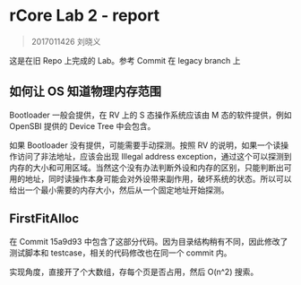 # rCore Lab 2 - report

> 2017011426 刘晓义

这是在旧 Repo 上完成的 Lab。参考 Commit 在 legacy branch 上

## 如何让 OS 知道物理内存范围

Bootloader 一般会提供，在 RV 上的 S 态操作系统应该由 M 态的软件提供，例如 OpenSBI 提供的 Device Tree 中会包含。

如果 Bootloader 没有提供，可能需要手动探测。按照 RV 的说明，如果一个读操作访问了非法地址，应该会出现 Illegal address exception，通过这个可以探测到内存的大小和可用区域。当然这个没有办法判断外设和内存的区别，只能判断出可用的地址，同时读操作本身可能会对外设带来副作用，破坏系统的状态。所以可以给出一个最小需要的内存大小，然后从一个固定地址开始探测。

## FirstFitAlloc
在 Commit 15a9d93 中包含了这部分代码。因为目录结构稍有不同，因此修改了测试脚本和 testcase，相关的代码修改也在同一个 commit 内。

实现角度，直接开了个大数组，存每个页是否占用，然后 O(n^2) 搜索。
